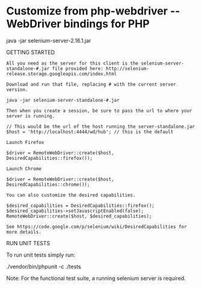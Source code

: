 
Customize from php-webdriver -- WebDriver bindings for PHP
===========================================

java -jar selenium-server-2.16.1.jar

GETTING STARTED

    All you need as the server for this client is the selenium-server-standalone-#.jar file provided here: http://selenium-release.storage.googleapis.com/index.html

    Download and run that file, replacing # with the current server version.

    java -jar selenium-server-standalone-#.jar

    Then when you create a session, be sure to pass the url to where your server is running.

    // This would be the url of the host running the server-standalone.jar
    $host = 'http://localhost:4444/wd/hub'; // this is the default

    Launch Firefox

    $driver = RemoteWebDriver::create($host, DesiredCapabilities::firefox());

    Launch Chrome

    $driver = RemoteWebDriver::create($host, DesiredCapabilities::chrome());

    You can also customize the desired capabilities.

    $desired_capabilities = DesiredCapabilities::firefox();
    $desired_capabilities->setJavascriptEnabled(false);
    RemoteWebDriver::create($host, $desired_capabilities);

    See https://code.google.com/p/selenium/wiki/DesiredCapabilities for more details.

RUN UNIT TESTS

To run unit tests simply run:

./vendor/bin/phpunit -c ./tests

Note: For the functional test suite, a running selenium server is required.